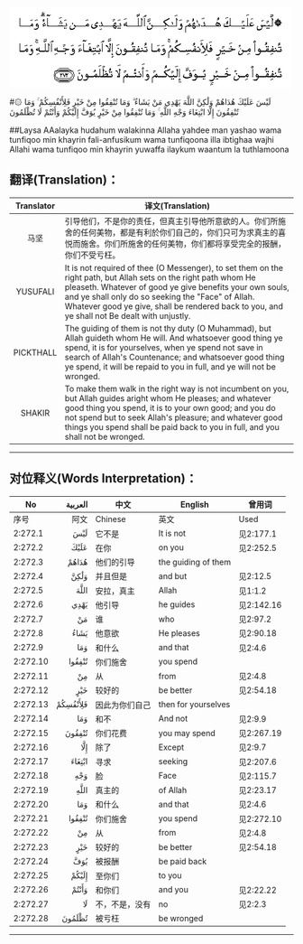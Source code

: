 ![002:272](images/002_272.gif)

#۞ لَيْسَ عَلَيْكَ هُدَاهُمْ وَلَٰكِنَّ اللَّهَ يَهْدِي مَنْ يَشَاءُ ۗ وَمَا تُنْفِقُوا مِنْ خَيْرٍ فَلِأَنْفُسِكُمْ ۚ وَمَا تُنْفِقُونَ إِلَّا ابْتِغَاءَ وَجْهِ اللَّهِ ۚ وَمَا تُنْفِقُوا مِنْ خَيْرٍ يُوَفَّ إِلَيْكُمْ وَأَنْتُمْ لَا تُظْلَمُونَ 

##Laysa AAalayka hudahum walakinna Allaha yahdee man yashao wama tunfiqoo min khayrin fali-anfusikum wama tunfiqoona illa ibtighaa wajhi Allahi wama tunfiqoo min khayrin yuwaffa ilaykum waantum la tuthlamoona 

## 翻译(Translation)：

| Translator | 译文(Translation)                                            |
| :--------: | ------------------------------------------------------------ |
|    马坚    | 引导他们，不是你的责任，但真主引导他所意欲的人。你们所施舍的任何美物，都是有利於你们自己的，你们只可为求真主的喜悦而施舍。你们所施舍的任何美物，你们都将享受完全的报酬，你们不受亏枉。 |
|  YUSUFALI  | It is not required of thee (O Messenger), to set them on the right path, but Allah sets on the right path whom He pleaseth. Whatever of good ye give benefits your own souls, and ye shall only do so seeking the "Face" of Allah. Whatever good ye give, shall be rendered back to you, and ye shall not Be dealt with unjustly. |
| PICKTHALL  | The guiding of them is not thy duty (O Muhammad), but Allah guideth whom He will. And whatsoever good thing ye spend, it is for yourselves, when ye spend not save in search of Allah's Countenance; and whatsoever good thing ye spend, it will be repaid to you in full, and ye will not be wronged. |
|   SHAKIR   | To make them walk in the right way is not incumbent on you, but Allah guides aright whom He pleases; and whatever good thing you spend, it is to your own good; and you do not spend but to seek Allah's pleasure; and whatever good things you spend shall be paid back to you in full, and you shall not be wronged. |



---

## 对位释义(Words Interpretation)：

| No   | العربية | 中文    | English | 曾用词 |
| ---- | ------: | ------- | ------- | ------ |
| 序号 |    阿文 | Chinese | 英文    | Used   |
| 2:272.1  | لَيْسَ      | 它不是         | It is not           | 见2:177.1  |
| 2:272.2  | عَلَيْكَ     | 在你           | on you              | 见2:252.5  |
| 2:272.3  | هُدَاهُمْ    | 他们的引导     | the guiding of them |            |
| 2:272.4  | وَلَٰكِنَّ     | 并且但是       | and but             | 见2:12.5   |
| 2:272.5  | اللَّهَ     | 安拉，真主     | Allah               | 见1:1.2    |
| 2:272.6  | يَهْدِي     | 他引导         | he guides           | 见2:142.16 |
| 2:272.7  | مَنْ       | 谁             | who                 | 见2:97.2   |
| 2:272.8  | يَشَاءُ     | 他意欲         | He pleases          | 见2:90.18  |
| 2:272.9  | وَمَا      | 和什么         | and that            | 见2:4.6    |
| 2:272.10 | تُنْفِقُوا   | 你们施舍       | you spend           |            |
| 2:272.11 | مِنْ       | 从             | from                | 见2:4.8    |
| 2:272.12 | خَيْرٍ      | 较好的         | be better           | 见2:54.18  |
| 2:272.13 | فَلِأَنْفُسِكُمْ | 因此为你们自己 | then for yourselves |            |
| 2:272.14 | وَمَا      | 和不           | And not             | 见2:9.9    |
| 2:272.15 | تُنْفِقُونَ   | 你们花费       | you may spend       | 见2:267.19 |
| 2:272.16 | إِلَّا      | 除了           | Except              | 见2:9.7    |
| 2:272.17 | ابْتِغَاءَ   | 寻求           | seeking             | 见2:207.6  |
| 2:272.18 | وَجْهِ      | 脸             | Face                | 见2:115.7  |
| 2:272.19 |     اللَّهِ | 真主的         | of Allah            | 见2:23.17  |
| 2:272.20 | وَمَا      | 和什么         | and that            | 见2:4.6    |
| 2:272.21 | تُنْفِقُوا   | 你们施舍       | you spend           | 见2:272.10 |
| 2:272.22 | مِنْ       | 从             | from                | 见2:4.8    |
| 2:272.23 | خَيْرٍ      | 较好的         | be better           | 见2:54.18  |
| 2:272.24 | يُوَفَّ      | 被报酬         | be paid back        |            |
| 2:272.25 | إِلَيْكُمْ    | 至你们         | to you              |            |
| 2:272.26 | وَأَنْتُمْ    | 和你们         | and you             | 见2:22.22  |
| 2:272.27 | لَا       | 不，不是，没有 | no                  | 见2:2.3    |
| 2:272.28 | تُظْلَمُونَ   | 被亏枉         | be wronged          |            |

---
